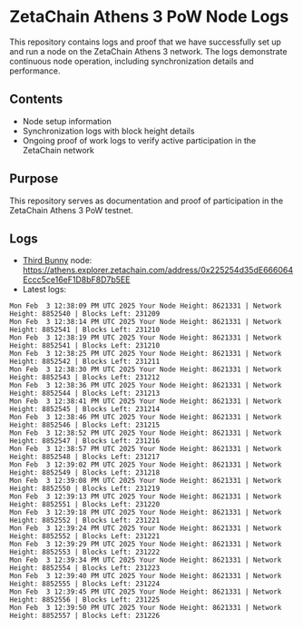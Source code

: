 # ZetaChain Athens 3 PoW Node Logs
This repository contains logs and proof that we have successfully set up and run a node on the ZetaChain Athens 3 network. The logs demonstrate continuous node operation, including synchronization details and performance.

## Contents
- Node setup information
- Synchronization logs with block height details
- Ongoing proof of work logs to verify active participation in the ZetaChain network

## Purpose
This repository serves as documentation and proof of participation in the ZetaChain Athens 3 PoW testnet.

## Logs

- [Third Bunny](https://thirdbunny.xyz/) node: https://athens.explorer.zetachain.com/address/0x225254d35dE666064Eccc5ce16eF1D8bF8D7b5EE
- Latest logs:
```
Mon Feb  3 12:38:09 PM UTC 2025 Your Node Height: 8621331 | Network Height: 8852540 | Blocks Left: 231209
Mon Feb  3 12:38:14 PM UTC 2025 Your Node Height: 8621331 | Network Height: 8852541 | Blocks Left: 231210
Mon Feb  3 12:38:19 PM UTC 2025 Your Node Height: 8621331 | Network Height: 8852541 | Blocks Left: 231210
Mon Feb  3 12:38:25 PM UTC 2025 Your Node Height: 8621331 | Network Height: 8852542 | Blocks Left: 231211
Mon Feb  3 12:38:30 PM UTC 2025 Your Node Height: 8621331 | Network Height: 8852543 | Blocks Left: 231212
Mon Feb  3 12:38:36 PM UTC 2025 Your Node Height: 8621331 | Network Height: 8852544 | Blocks Left: 231213
Mon Feb  3 12:38:41 PM UTC 2025 Your Node Height: 8621331 | Network Height: 8852545 | Blocks Left: 231214
Mon Feb  3 12:38:46 PM UTC 2025 Your Node Height: 8621331 | Network Height: 8852546 | Blocks Left: 231215
Mon Feb  3 12:38:52 PM UTC 2025 Your Node Height: 8621331 | Network Height: 8852547 | Blocks Left: 231216
Mon Feb  3 12:38:57 PM UTC 2025 Your Node Height: 8621331 | Network Height: 8852548 | Blocks Left: 231217
Mon Feb  3 12:39:02 PM UTC 2025 Your Node Height: 8621331 | Network Height: 8852549 | Blocks Left: 231218
Mon Feb  3 12:39:08 PM UTC 2025 Your Node Height: 8621331 | Network Height: 8852550 | Blocks Left: 231219
Mon Feb  3 12:39:13 PM UTC 2025 Your Node Height: 8621331 | Network Height: 8852551 | Blocks Left: 231220
Mon Feb  3 12:39:18 PM UTC 2025 Your Node Height: 8621331 | Network Height: 8852552 | Blocks Left: 231221
Mon Feb  3 12:39:24 PM UTC 2025 Your Node Height: 8621331 | Network Height: 8852552 | Blocks Left: 231221
Mon Feb  3 12:39:29 PM UTC 2025 Your Node Height: 8621331 | Network Height: 8852553 | Blocks Left: 231222
Mon Feb  3 12:39:34 PM UTC 2025 Your Node Height: 8621331 | Network Height: 8852554 | Blocks Left: 231223
Mon Feb  3 12:39:40 PM UTC 2025 Your Node Height: 8621331 | Network Height: 8852555 | Blocks Left: 231224
Mon Feb  3 12:39:45 PM UTC 2025 Your Node Height: 8621331 | Network Height: 8852556 | Blocks Left: 231225
Mon Feb  3 12:39:50 PM UTC 2025 Your Node Height: 8621331 | Network Height: 8852557 | Blocks Left: 231226
```
